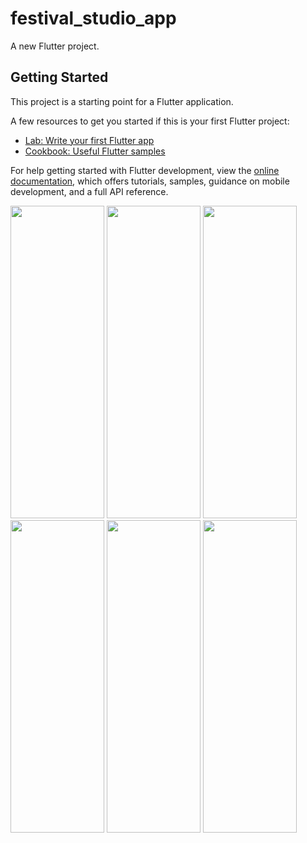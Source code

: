 # festival_studio_app

A new Flutter project.

## Getting Started

This project is a starting point for a Flutter application.

A few resources to get you started if this is your first Flutter project:

- [Lab: Write your first Flutter app](https://docs.flutter.dev/get-started/codelab)
- [Cookbook: Useful Flutter samples](https://docs.flutter.dev/cookbook)

For help getting started with Flutter development, view the
[online documentation](https://docs.flutter.dev/), which offers tutorials,
samples, guidance on mobile development, and a full API reference.
<p>
  <img src = "https://github.com/Janak67/festival_studio_app/assets/141834407/969a69d9-e714-40c4-a10f-0f3bc5bc2f10" height="500" width="150>
  <img src = "https://github.com/Janak67/festival_studio_app/assets/141834407/c43d3565-a9a4-4c04-9b51-bb30141a6ef5" height="500" width="150">
  <img src = "https://github.com/Janak67/festival_studio_app/assets/141834407/d80fdc3e-1c6e-48a4-87f5-61239a060739" height="500" width="150">
  <img src = "https://github.com/Janak67/festival_studio_app/assets/141834407/ec9bdb08-b8ce-4a50-8dc9-732b2caa1152" height="500" width="150">
  <img src = "https://github.com/Janak67/festival_studio_app/assets/141834407/a78aaad6-a30d-4c67-a17d-680059807c89" height="500" width="150">
  <img src = "https://github.com/Janak67/festival_studio_app/assets/141834407/f7055684-471b-434f-8419-9f2f1856dbef" height="500" width="150">
  <img src = "https://github.com/Janak67/festival_studio_app/assets/141834407/f9a9156d-d1ba-40fc-8f14-4e3e154eb50c" height="500" width="150">

</p>
